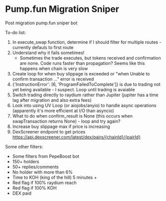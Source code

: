 # Pump.fun Migration Sniper
Post migration pump.fun sniper bot

To-do list:
1. In execute_swap function, determine if I should filter for multiple routes - currently defauls to first route
2. Understand why it fails sometimes!
    - Sometimes the trade executes, but tokens received and confirmation are none. Code runs faster than propagation? Seems like this happens when chain is very slow
3. Create loop for when buy slippage is exceeded or "when Unable to confirm transaction ..." error is received
4. {'InstructionError': [6, 'ProgramFailedToComplete']} is due to trading not yet being available - I suspect. Loop until trading is avaiable
5. Switch trading directly to raydium rather than Jupiter (jupiter has a time lag after migration and also extra fees)
6. Look into using UV Loop (or aiojobs/anyio) to handle async operations (apparently it's more efficient at I/O than asyncio)
7. What to do when confirm_result is None (this occurs when swapTransaction returns None) - loop and try again?
8. Increase buy slippage max if price is increasing
9. DexScreener endpoint to get prices https://api.dexscreener.com/latest/dex/pairs/{chainId}/{pairId}




Some other filters:
- Some filters from PepeBoost bot
- 150+ holders
- 50+ replies/comments
- No holder with more than 6%
- Time to KOH (king of the hill) 5 minutes +
- Red flag if 100% raydium reach
- Red flag if 100% KOH
- DEX paid
